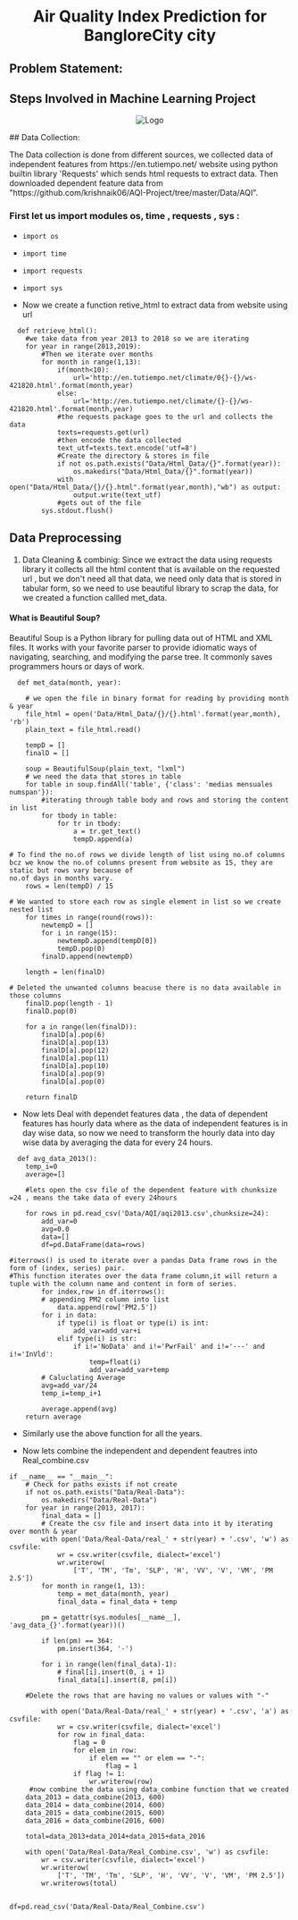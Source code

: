 
# <p align=center>Air Quality Index Prediction for BangloreCity city</p>

## Problem Statement:


## Steps Involved in Machine Learning Project
<p align="center">
	<img src="https://editor.analyticsvidhya.com/uploads/80329Roadmap.PNG" alt="Logo">
</p>
<p>
## Data Collection:
<p>The Data collection is done from different sources, we collected data of independent features from  https://en.tutiempo.net/ website using python builtin library 'Requests' which sends html requests to extract data. Then downloaded dependent feature data from "https://github.com/krishnaik06/AQI-Project/tree/master/Data/AQI".</p>
</p>
 
### First let us import modules os, time , requests , sys :

-     import os
-     import time
-     import requests
-     import sys        

*	Now we create a function retive_html to extract data from website using url 

```
  def retrieve_html():
    #we take data from year 2013 to 2018 so we are iterating
    for year in range(2013,2019):
        #Then we iterate over months
        for month in range(1,13):
            if(month<10):
                url='http://en.tutiempo.net/climate/0{}-{}/ws-421820.html'.format(month,year)
            else:
                url='http://en.tutiempo.net/climate/{}-{}/ws-421820.html'.format(month,year)
            #the requests package goes to the url and collects the data
            texts=requests.get(url)
            #then encode the data collected
            text_utf=texts.text.encode('utf=8')
            #Create the directory & stores in file
            if not os.path.exists("Data/Html_Data/{}".format(year)):
                os.makedirs("Data/Html_Data/{}".format(year))
            with open("Data/Html_Data/{}/{}.html".format(year,month),"wb") as output:
                output.write(text_utf)
            #gets out of the file
        sys.stdout.flush()
```
## Data Preprocessing
1. Data Cleaning & combinig:
 Since we extract the data using requests library it collects all the html content that is available on the requested url , but we don't need all that data, we need only data that is stored in tabular form, so we need to use beautiful library to scrap the data, for we created a function callled met_data.
 #### What is Beautiful Soup?
 <p>Beautiful Soup is a Python library for pulling data out of HTML and XML files. It works with your favorite parser to provide idiomatic ways of navigating, searching, and modifying the parse tree. It commonly saves programmers hours or days of work.</p>
 
```
  def met_data(month, year):
    
    # we open the file in binary format for reading by providing month & year 
    file_html = open('Data/Html_Data/{}/{}.html'.format(year,month), 'rb')
    plain_text = file_html.read()

    tempD = []
    finalD = []
    
    soup = BeautifulSoup(plain_text, "lxml")
    # we need the data that stores in table 
    for table in soup.findAll('table', {'class': 'medias mensuales numspan'}):
        #iterating through table body and rows and storing the content in list
        for tbody in table:
            for tr in tbody:
                a = tr.get_text()
                tempD.append(a)
                
# To find the no.of rows we divide length of list using no.of columns bcz we know the no.of columns present from website as 15, they are static but rows vary because of 
no.of days in months vary.
    rows = len(tempD) / 15
    
# We wanted to store each row as single element in list so we create nested list 
    for times in range(round(rows)):
        newtempD = []
        for i in range(15):
            newtempD.append(tempD[0])
            tempD.pop(0)
        finalD.append(newtempD)

    length = len(finalD)

# Deleted the unwanted columns beacuse there is no data available in those columns 
    finalD.pop(length - 1)
    finalD.pop(0)

    for a in range(len(finalD)):
        finalD[a].pop(6)
        finalD[a].pop(13)
        finalD[a].pop(12)
        finalD[a].pop(11)
        finalD[a].pop(10)
        finalD[a].pop(9)
        finalD[a].pop(0)

    return finalD
```
*	Now lets Deal with dependet features data , the data of dependent features has hourly data where as the data of independent features is in day wise data, so now we need to transform the hourly data into day wise data by averaging the data for every 24 hours.
```
  def avg_data_2013():
    temp_i=0
    average=[]
    
    #lets open the csv file of the dependent feature with chunksize =24 , means the take data of every 24hours
    
    for rows in pd.read_csv('Data/AQI/aqi2013.csv',chunksize=24):
        add_var=0
        avg=0.0
        data=[]
        df=pd.DataFrame(data=rows)
        
#iterrows() is used to iterate over a pandas Data frame rows in the form of (index, series) pair. 
#This function iterates over the data frame column,it will return a tuple with the column name and content in form of series.
        for index,row in df.iterrows():
        # appending PM2 column into list
            data.append(row['PM2.5'])
        for i in data:
            if type(i) is float or type(i) is int:
                add_var=add_var+i
            elif type(i) is str:
                if i!='NoData' and i!='PwrFail' and i!='---' and i!='InVld':
                    temp=float(i)
                    add_var=add_var+temp
        # Caluclating Average
        avg=add_var/24
        temp_i=temp_i+1
        
        average.append(avg)
    return average
```
* Similarly use the above function for all the years.

* Now lets combine the independent and dependent feautres into Real_combine.csv
```
if __name__ == "__main__":
    # Check for paths exists if not create
    if not os.path.exists("Data/Real-Data"):
        os.makedirs("Data/Real-Data")
    for year in range(2013, 2017):
        final_data = []
        # Create the csv file and insert data into it by iterating over month & year
        with open('Data/Real-Data/real_' + str(year) + '.csv', 'w') as csvfile:
            wr = csv.writer(csvfile, dialect='excel')
            wr.writerow(
                ['T', 'TM', 'Tm', 'SLP', 'H', 'VV', 'V', 'VM', 'PM 2.5'])
        for month in range(1, 13):
            temp = met_data(month, year)
            final_data = final_data + temp
            
        pm = getattr(sys.modules[__name__], 'avg_data_{}'.format(year))()

        if len(pm) == 364:
            pm.insert(364, '-')

        for i in range(len(final_data)-1):
            # final[i].insert(0, i + 1)
            final_data[i].insert(8, pm[i])
            
    #Delete the rows that are having no values or values with "-"

        with open('Data/Real-Data/real_' + str(year) + '.csv', 'a') as csvfile:
            wr = csv.writer(csvfile, dialect='excel')
            for row in final_data:
                flag = 0
                for elem in row:
                    if elem == "" or elem == "-":
                        flag = 1
                if flag != 1:
                    wr.writerow(row)
     #now combine the data using data_combine function that we created               
    data_2013 = data_combine(2013, 600)
    data_2014 = data_combine(2014, 600)
    data_2015 = data_combine(2015, 600)
    data_2016 = data_combine(2016, 600)
     
    total=data_2013+data_2014+data_2015+data_2016
    
    with open('Data/Real-Data/Real_Combine.csv', 'w') as csvfile:
        wr = csv.writer(csvfile, dialect='excel')
        wr.writerow(
            ['T', 'TM', 'Tm', 'SLP', 'H', 'VV', 'V', 'VM', 'PM 2.5'])
        wr.writerows(total)
        
        
df=pd.read_csv('Data/Real-Data/Real_Combine.csv')
```

 

